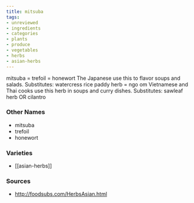 ```yaml
---
title: mitsuba
tags:
- unreviewed
- ingredients
- categories
- plants
- produce
- vegetables
- herbs
- asian-herbs
---
```

mitsuba = trefoil = honewort The Japanese use this to flavor soups and salads. Substitutes: watercress rice paddy herb = ngo om Vietnamese and Thai cooks use this herb in soups and curry dishes. Substitutes: sawleaf herb OR cilantro

### Other Names

* mitsuba
* trefoil
* honewort

### Varieties

* [[asian-herbs]]

### Sources
* http://foodsubs.com/HerbsAsian.html
